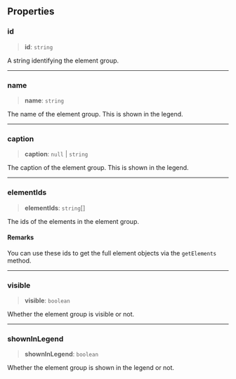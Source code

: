 ## Properties

### id

> **id**: `string`

A string identifying the element group.

***

### name

> **name**: `string`

The name of the element group. This is shown in the legend.

***

### caption

> **caption**: `null` | `string`

The caption of the element group. This is shown in the legend.

***

### elementIds

> **elementIds**: `string`\[]

The ids of the elements in the element group.

#### Remarks

You can use these ids to get the full element objects via the `getElements` method.

***

### visible

> **visible**: `boolean`

Whether the element group is visible or not.

***

### shownInLegend

> **shownInLegend**: `boolean`

Whether the element group is shown in the legend or not.
